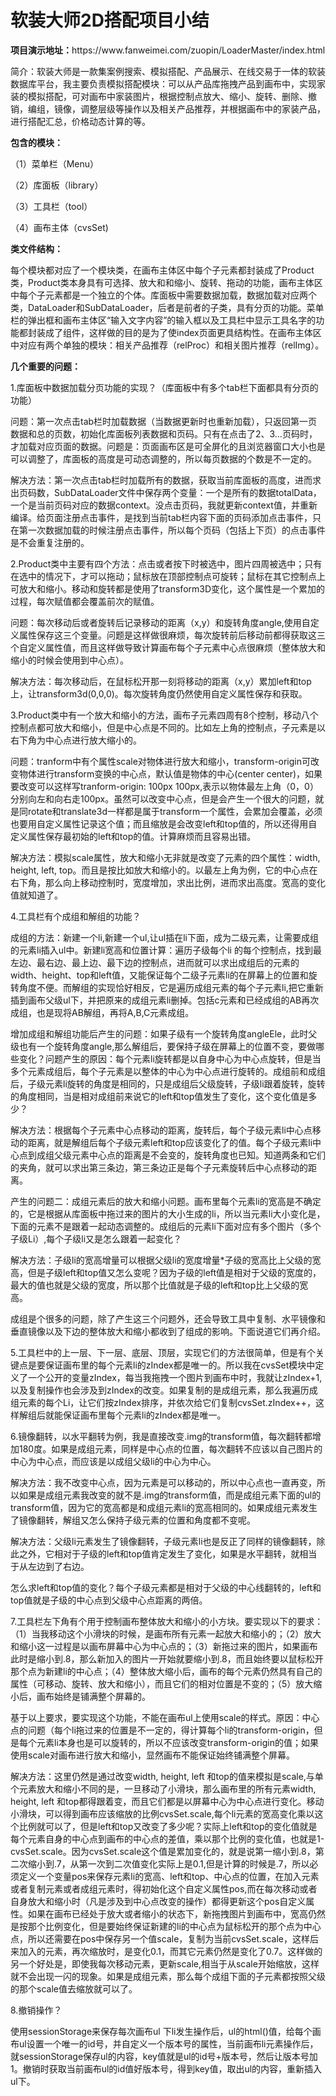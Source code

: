 <h1>软装大师2D搭配项目小结</h1>
<p>
  <strong>项目演示地址：</strong>https://www.fanweimei.com/zuopin/LoaderMaster/index.html
</p>
<p>
    简介：软装大师是一款集案例搜索、模拟搭配、产品展示、在线交易于一体的软装数据库平台，我主要负责模拟搭配模块：可以从产品库拖拽产品到画布中，实现家装的模拟搭配，可对画布中家装图片，根据控制点放大、缩小、旋转、删除、撤销，编组，镜像，调整层级等操作以及相关产品推荐，并根据画布中的家装产品，进行搭配汇总，价格动态计算的等。
</p>
<p>
  <strong>包含的模块：</strong>
</p>
<p>
    （1）菜单栏（Menu）
</p>
<p>
    （2）库面板（library）
</p>
<p>
    （3）工具栏（tool）
</p>
<p>
    （4）画布主体（cvsSet)
</p>
<p>
  <strong> 类文件结构：</strong>
</p>
<p>
    每个模块都对应了一个模块类，在画布主体区中每个子元素都封装成了Product类，Product类本身具有可选择、放大和和缩小、旋转、拖动的功能，画布主体区中每个子元素都是一个独立的个体。库面板中需要数据加载，数据加载对应两个类，DataLoader和SubDataLoader，后者是前者的子类，具有分页的功能。菜单栏的弹出框和画布主体区“输入文字内容”的输入框以及工具栏中显示工具名字的功能都封装成了组件，这样做的目的是为了使index页面更具结构性。在画布主体区中对应有两个单独的模块：相关产品推荐（relProc）和相关图片推荐（relImg）。
</p>
<p>
  <strong>几个重要的问题：</strong>
</p>
<p>
    1.库面板中数据加载分页功能的实现？（库面板中有多个tab栏下面都具有分页的功能）
</p>
<p>
    问题：第一次点击tab栏时加载数据（当数据更新时也重新加载），只返回第一页数据和总的页数，初始化库面板列表数据和页码。只有在点击了2、3…页码时，才加载对应页面的数据。问题是：页面画布区是可全屏化的且浏览器窗口大小也是可以调整了，库面板的高度是可动态调整的，所以每页数据的个数是不一定的。
</p>
<p>
    解决方法：第一次点击tab栏时加载所有的数据，获取当前库面板的高度，进而求出页码数，SubDataLoader文件中保存两个变量：一个是所有的数据totalData，一个是当前页码对应的数据context。没点击页码，我就更新context值，并重新编译。给页面注册点击事件，是找到当前tab栏内容下面的页码添加点击事件，只在第一次数据加载的时候注册点击事件，所以每个页码（包括上下页）的点击事件是不会重复注册的。
</p>
<p>
    2.Product类中主要有四个方法：点击或者按下时被选中，图片四周被选中；只有在选中的情况下，才可以拖动；鼠标放在顶部控制点可旋转；鼠标在其它控制点上可放大和缩小。移动和旋转都是使用了transform3D变化，这个属性是一个累加的过程，每次赋值都会覆盖前次的赋值。
</p>
<p>
    问题：每次移动后或者旋转后记录移动的距离（x,y）和旋转角度angle,使用自定义属性保存这三个变量。问题是这样做很麻烦，每次旋转前后移动前都得获取这三个自定义属性值，而且这样做导致计算画布每个子元素中心点很麻烦（整体放大和缩小的时候会使用到中心点）。
</p>
<p>
    解决方法：每次移动后，在鼠标松开那一刻将移动的距离（x,y）累加left和top上，让transform3d(0,0,0)。每次旋转角度仍然使用自定义属性保存和获取。
</p>
<p>
    3.Product类中有一个放大和缩小的方法，画布子元素四周有8个控制，移动八个控制点都可放大和缩小，但是中心点是不同的。比如左上角的控制点，子元素是以右下角为中心点进行放大缩小的。
</p>
<p>
    问题：tranform中有个属性scale对物体进行放大和缩小，transform-origin可改变物体进行transform变换的中心点，默认值是物体的中心(center center)，如果要改变可以这样写tranform-origin: 100px 100px,表示以物体最左上角（0，0）分别向左和向右走100px。虽然可以改变中心点，但是会产生一个很大的问题，就是同rotate和translate3d一样都是属于transform一个属性，会累加会覆盖，必须也要用自定义属性记录这个值；而且缩放是会改变left和top值的，所以还得用自定义属性保存最初始的left和top的值。计算麻烦而且容易出错。
</p>
<p>
    解决方法：模拟scale属性，放大和缩小无非就是改变了元素的四个属性：width, height, left, top。而且是按比如放大和缩小的。以最左上角为例，它的中心点在右下角，那么向上移动控制时，宽度增加，求出比例，进而求出高度。宽高的变化值就知道了。
</p>
<p>
    4.工具栏有个成组和解组的功能？
</p>
<p>
    成组的方法：新建一个li,新建一个ul,让ul插在li下面，成为二级元素，让需要成组的元素li插入ul中。新建li宽高和位置计算：遍历子级每个li 的每个控制点，找到最左边、最右边、最上边、最下边的控制点，进而就可以求出成组后的元素的width、height、top和left值，又能保证每个二级子元素li的在屏幕上的位置和旋转角度不便。而解组的实现恰好相反，它是遍历成组元素的每个子元素li,把它重新插到画布父级ul下，并把原来的成组元素li删掉。包括c元素和已经成组的AB再次成组，也是现将AB解组，再将A,B,C元素成组。
</p>
<p>
    增加成组和解组功能后产生的问题：如果子级有一个旋转角度angleEle，此时父级也有一个旋转角度angle,那么解组后，要保持子级在屏幕上的位置不变，要做哪些变化？问题产生的原因：每个元素li旋转都是以自身中心为中心点旋转，但是当多个元素成组后，每个子元素是以整体的中心为中心点进行旋转的。成组前和成组后，子级元素li旋转的角度是相同的，只是成组后父级旋转，子级li跟着旋转，旋转的角度相同，当是相对成组前来说它的left和top值发生了变化，这个变化值是多少？
</p>
<p>
    解决方法：根据每个子元素中心点移动的距离，旋转后，每个子级元素li中心点移动的距离，就是解组后每个子级元素left和top应该变化了的值。每个子级元素li中心点到成组父级元素中心点的距离是不会变的，旋转角度也已知。知道两条和它们的夹角，就可以求出第三条边，第三条边正是每个子元素旋转后中心点移动的距离。
</p>
<p>
    产生的问题二：成组元素后的放大和缩小问题。画布里每个元素li的宽高是不确定的，它是根据从库面板中拖过来的图片的大小生成的li，所以当元素li大小变化是，下面的元素不是跟着一起动态调整的。成组后的元素li下面对应有多个图片（多个子级Li）,每个子级li又是怎么跟着一起变化？
</p>
<p>
    解决方法：子级li的宽高增量可以根据父级li的宽度增量*子级的宽高比上父级的宽高，但是子级left和top值又怎么变呢？因为子级的left值是相对于父级的宽度的，最大的值也就是父级的宽度，所以那个比值就是子级的left和top比上父级的宽高。
</p>
<p>
    成组是个很多的问题，除了产生这三个问题外，还会导致工具中复制、水平镜像和垂直镜像以及下边的整体放大和缩小都收到了组成的影响。下面说道它们再介绍。
</p>
<p>
    5.工具栏中的上一层、下一层、底层、顶层，实现它们的方法很简单，但是有个关键点是要保证画布里的每个元素li的zIndex都是唯一的。所以我在cvsSet模块中定义了一个公开的变量zIndex，每当我拖拽一个图片到画布中时，我就让zIndex+1,以及复制操作也会涉及到zIndex的改变。如果复制的是成组元素，那么我遍历成组元素的每个Li，让它们按zIndex排序，并依次给它们复制cvsSet.zIndex++，这样解组后就能保证画布里每个元素li的zIndex都是唯一。
</p>
<p>
    6.镜像翻转，以水平翻转为例，我是直接改变.img的transform值，每次翻转都增加180度。如果是成组元素，同样是中心点的位置，每次翻转不应该以自己图片的中心为中心点，而应该是以成组父级li的中心为中心。
</p>
<p>
    解决方法：我不改变中心点，因为元素是可以移动的，所以中心点也一直再变，所以如果是成组元素我改变的就不是.img的transform值，而是成组元素下面的ul的transform值，因为它的宽高都是和成组元素li的宽高相同的。如果成组元素发生了镜像翻转，解组又怎么保持子级元素的位置和角度都不变呢。
</p>
<p>
    解决方法：父级li元素发生了镜像翻转，子级元素li也是反正了同样的镜像翻转，除此之外，它相对于子级的left和top值肯定发生了变化，如果是水平翻转，就相当于从左边到了右边。
</p>
<p>
    怎么求left和top值的变化？每个子级元素都是相对于父级的中心线翻转的，left和top值就是子级的中心点到父级中心点距离的两倍。
</p>
<p>
    7.工具栏左下角有个用于控制画布整体放大和缩小的小方块。要实现以下的要求：（1）当我移动这个小滑块的时候，是画布所有元素一起放大和缩小的；（2）放大和缩小这一过程是以画布屏幕中心为中心点的；（3）新拖过来的图片，如果画布此时是缩小到.8，那么新加入的图片一开始就要缩小到.8，而且始终要以鼠标松开那个点为新建li的中心点；（4）整体放大缩小后，画布的每个元素仍然具有自己的属性（可移动、旋转、放大和缩小），而且它们的相对位置是不变的；（5）放大缩小后，画布始终是铺满整个屏幕的。
</p>
<p>
    基于以上要求，要实现这个功能，不能在画布ul上使用scale的样式。原因：中心点的问题（每个li拖过来的位置是不一定的，得计算每个li的transform-origin，但是每个元素li本身也是可以旋转的，所以不应该改变transform-origin的值；如果使用scale对画布进行放大和缩小，显然画布不能保证始终铺满整个屏幕。
</p>
<p>
    解决方法：这里仍然是通过改变width, height, left 和top的值来模拟是scale,与单个元素放大和缩小不同的是，一旦移动了小滑块，那么画布里的所有元素width, height, left 和top都得跟着变，而且它们都是以屏幕中心为中心点进行变化。移动小滑块，可以得到画布应该缩放的比例cvsSet.scale,每个li元素的宽高变化乘以这个比例就可以了，但是left和top又改变了多少呢？实际上left和top的变化值就是每个元素自身的中心点到画布的中心点的差值，乘以那个比例的变化值，也就是1-cvsSet.scale。因为cvsSet.scale这个值是累加变化的，就是说第一缩小到.8，第二次缩小到.7，从第一次到二次值变化实际上是0.1,但是计算的时候是.7，所以必须定义一个变量pos来保存元素li的宽高、left和top、中心点的位置，在加入元素或者复制元素或者成组元素时，得初始化这个自定义属性pos,而在每次移动或者自身放大和缩小时（凡是涉及到中心点改变的操作）都得更新这个pos自定义属性。如果在画布已经处于放大或者缩小的状态下，新拖拽图片到画布中，宽高仍然是按那个比例变化，但是要始终保证新建的li的中心点为鼠标松开的那个点为中心点，所以还需要在pos中保存另一个值scale，复制为当前cvsSet.scale，这样后来加入的元素，再次缩放时，是变化0.1，而其它元素仍然是变化了0.7。这样做的另一个好处是，即使我每次移动元素，更新scale,相当于从scale开始缩放，这样就不会出现一闪的现象。如果是成组元素，那么每个成组下面的子元素都按照父级的那个scale值去缩放就可以了。
</p>
<p>
    8.撤销操作？
</p>
<p>
    使用sessionStorage来保存每次画布ul 下li发生操作后，ul的html()值，给每个画布ul设置一个唯一的id号，并自定义一个版本号的属性，当前画布li元素操作后，就sessionStorage保存ul的内容，key值就是ul的id号+版本号，然后让版本号加1。撤销时获取当前画布ul的id值好版本号，得到key值，取出ul的内容，重新插入ul下。
</p>
<p>
    <br/>
</p>
